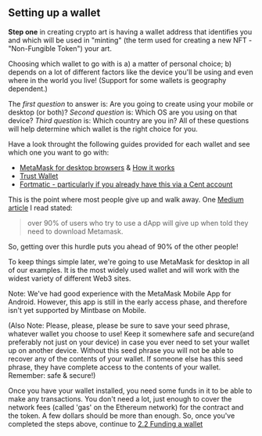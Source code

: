 ## Setting up a wallet
**Step one** in creating crypto art is having a wallet address that identifies you and which will be used in "minting" (the term used for creating a new NFT - "Non-Fungible Token") your art.  

Choosing which wallet to go with is a) a matter of personal choice; b) depends on a lot of different factors like the device you'll be using and even where in the world you live! (Support for some wallets is geography dependent.)

The _first question_ to answer is:  Are you going to create using your mobile or desktop (or both)? _Second question_ is: Which OS are you using on that device? _Third question_ is: Which country are you in?  All of these questions will help determine which wallet is the right choice for you.

Have a look throught the following guides provided for each wallet and see which one you want to go with:

* [MetaMask for desktop browsers](https://metamask.io/) & [How it works](https://youtu.be/ZIGUC9JAAw8)
* [Trust Wallet](https://community.trustwallet.com/t/what-is-trust-wallet/189)
* [Fortmatic - particularly if you already have this via a Cent account](https://beta.cent.co/+vwpaxm)

This is the point where most people give up and walk away.  One [Medium article](https://thecontrol.co/an-overview-of-the-crypto-wallet-landscape-533a18bcd124) I read stated:

> over 90% of users who try to use a dApp will give up when told they need to download Metamask.

So, getting over this hurdle puts you ahead of 90% of the other people!

To keep things simple later, we're going to use MetaMask for desktop in all of our examples.  It is the most widely used wallet and will work with the widest variety of different Web3 sites.

Note: We've had good experience with the MetaMask Mobile App for Android. However, this app is still in the early access phase, and therefore isn't yet supported by Mintbase on Mobile. 

(Also Note: Please, please, please be sure to save your seed phrase, whatever wallet you choose to use!  Keep it somewhere safe and secure(and preferably not just on your device) in case you ever need to set your wallet up on another device.  Without this seed phrase you will not be able to recover any of the contents of your wallet.  If someone else has this seed phrase, they have complete access to the contents of your wallet. Remember:  safe & secure!)

Once you have your wallet installed, you need some funds in it to be able to make any transactions.  You don't need a lot, just enough to cover the network fees (called 'gas' on the Ethereum network) for the contract and the token.  A few dollars should be more than enough. So, once you've completed the steps above, continue to [2.2 Funding a wallet](https://cryptoartschool.github.com/IntroCapsule/2.2-Funding-a-wallet)
